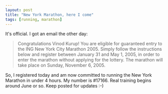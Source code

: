 ```yaml
---
layout: post
title: "New York Marathon, here I come"
tags: [running, marathon]
---
```


It's official. I got an email the other day:

> Congratulations Vinod Kurup! You are eligible for guaranteed entry to the ING New York City Marathon 2005. Simply follow the instructions below and register between January 31 and May 1, 2005, in order to enter the marathon without applying for the lottery. The marathon will take place on Sunday, November 6, 2005.

So, I registered today and am now committed to running the New York Marathon in under 4 hours. My number is #17166. Real training begins around June or so. Keep posted for updates :-)
